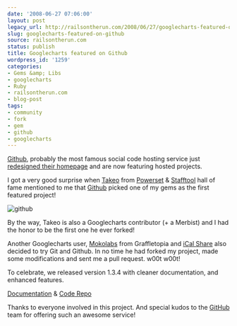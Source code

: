 ```yaml
---
date: '2008-06-27 07:06:00'
layout: post
legacy_url: http://railsontherun.com/2008/06/27/googlecharts-featured-on-github/
slug: googlecharts-featured-on-github
source: railsontherun.com
status: publish
title: Googlecharts featured on Github
wordpress_id: '1259'
categories:
- Gems &amp; Libs
- googlecharts
- Ruby
- railsontherun.com
- blog-post
tags:
- community
- fork
- gem
- github
- googlecharts
---
```


[Github](http://github.com), probably the most famous social code hosting service just [redesigned their homepage](http://github.com/blog/103-new-homepage) and are now featuring hosted projects.





I got a very good surprise when [Takeo](http://github.com/takeo) from [Powerset](http://powerset.com) & [Stafftool](http://stafftool.com) hall of fame mentioned to me that [Github](http://github.com) picked one of my gems as the first featured project!





![github](http://img.skitch.com/20080627-r14subqdx2ye3w13qefbx974gc.png)





By the way, Takeo is also a Googlecharts contributor (+ a Merbist) and I had the honor to be the first one he ever forked!





Another Googlecharts user, [Mokolabs](http://graffletopia.com) from Graffletopia and [iCal Share](http://icalshare.com/) also decided to try Git and Github. In no time he had forked my project, made some modifications and sent me a pull request. w00t w00t!





To celebrate, we released version 1.3.4 with cleaner documentation, and enhanced features.





[Documentation](http://googlecharts.rubyforge.org/) & [Code Repo](http://github.com/mattetti/googlecharts)





Thanks to everyone involved in this project. And special kudos to the [GitHub](http://github.com) team for offering such an awesome service!
